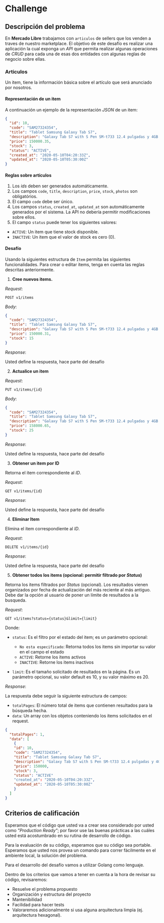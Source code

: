 # Challenge

## Descripción del problema

En **Mercado Libre** trabajamos con `articulos` de sellers que los venden a traves de nuestro marketplace. El objetivo de este desafío es realizar una aplicación la cual exponga un _API_ que permita realizar algunas operaciones de _CRUD_ para cada una de esas dos entidades con algunas reglas de negocio sobre ellas.

### Articulos

Un item, tiene la información básica sobre el artículo que será anunciado por nosotros.

#### Representación de un item

A continuación un ejemplo de la representación _JSON_ de un item:

```json
{
  "id": 10,
  "code": "SAM27324354",
  "title": "Tablet Samsung Galaxy Tab S7",
  "description": "Galaxy Tab S7 with S Pen SM-t733 12.4 pulgadas y 4GB de memoria RAM",
  "price": 150000.35,
  "stock": 3,
  "status": "ACTIVE",
  "created_at": "2020-05-10T04:20:33Z",
  "updated_at": "2020-05-10T05:30:00Z"
}
```

#### Reglas sobre artículos

1. Los _ids_ deben ser generados automáticamente.
2. Los campos `code`, `title`, `description`, `price`, `stock`, `photos` son obligatórios.
3. El campo `code` debe ser único.
4. Los campos `status`, `created_at`, `updated_at` son automáticamente generados por el sistema. La API no debería permitir modificaciones sobre ellos.
5. El campo `status` puede tener los siguientes valores:

- `ACTIVE`: Un item que tiene stock disponible.
- `INACTIVE`: Un item que el valor de stock es cero (0).

#### Desafío

Usando la siguientes estructura de `Item` permita las siguientes funcionalidades. Para crear o editar items, tenga en cuenta las reglas descritas anteriormente.

1. **Cree nuevos items.**

_Request_:

```
POST v1/items
```

_Body_:

```json
{
  "code": "SAM27324354",
  "title": "Tablet Samsung Galaxy Tab S7",
  "description": "Galaxy Tab S7 with S Pen SM-t733 12.4 pulgadas y 4GB de memoria RAM",
  "price": 150000.31,
  "stock": 15
}
```

_Response_:

Usted define la respuesta, hace parte del desafío

2. **Actualice un item**

_Request_:

```
PUT v1/items/{id}
```

_Body_:

```json
{
  "code": "SAM27324354",
  "title": "Tablet Samsung Galaxy Tab S7",
  "description": "Galaxy Tab S7 with S Pen SM-t733 12.4 pulgadas y 4GB de memoria RAM",
  "price": 158000.65,
  "stock": 25
}
```

_Response_:

Usted define la respuesta, hace parte del desafío

3. **Obtener un item por ID**

Retorna el item correspondiente al _ID_.

_Request_:

```
GET v1/items/{id}
```

_Response_:

Usted define la respuesta, hace parte del desafío

4. **Eliminar Item**

Elimina el item correspondiente al _ID_.

_Request_:

```
DELETE v1/items/{id}
```

_Response_:

Usted define la respuesta, hace parte del desafío

5. **Obtener todos los items (opcional: permitir filtrado por _Status_)**

Retorna los items filtrados por _Status_ (opcional). Los resultados vienen organizados por fecha de actualización del más reciente al más antiguo. Debe dar la opción al usuario de poner un límite de resultados a la busqueda.

_Request_:

```
GET v1/items?status={status}&limit={limit}
```

Donde:

- `status`: Es el filtro por el estado del item; es un parámetro opcional:

  - `No esta especificado`: Retorna todos los items sin importar su valor en el campo el estado
  - `ACTIVE`: Retorne los items activos
  - `INACTIVE`: Retorne los items inactivos

- `limit`: Es el tamaño solicitado de resultados en la página. Es un parámetro opcional, su valor default es 10, y su valor máximo es 20.

_Response_:

La respuesta debe seguir la siguiente estructura de campos:

- `totalPages`: El número total de items que contienen resultados para la búsqueda hecha.
- `data`: Un array con los objetos conteniendo los items solicitados en el request.

```json
{
  "totalPages": 1,
  "data": [
    {
    "id": 10,
    "code": "SAM27324354",
    "title": "Tablet Samsung Galaxy Tab S7",
    "description": "Galaxy Tab S7 with S Pen SM-t733 12.4 pulgadas y 4GB de memoria RAM",
    "price": 150000,
    "stock": 3,
    "status": "ACTIVE"
    "created_at": "2020-05-10T04:20:33Z",
    "updated_at": "2020-05-10T05:30:00Z"
    }
  ]
}
```

## Criterios de calificación

Esperamos que el código que usted va a crear sea considerado por usted como _"Production Ready"_; por favor use las buenas prácticas a las cuáles usted está acostumbrado en su rutina de desarrollo de código.

Para la evaluación de su código, esperamos que su código sea portable. Esperamos que usted nos provea un comando para correr fácilmente en el ambiente local, la solución del problema.

Para el desarrollo del desafío vamos a utilizar Golang como lenguaje.

Dentro de los criterios que vamos a tener en cuenta a la hora de revisar su código, revisaremos:

- Resuelve el problema propuesto
- Organización y estructura del proyecto
- Mantenibilidad
- Facilidad para hacer tests
- Valoraremos adicionalmente si usa alguna arquitectura limpia (ej. arquitectura hexagonal).
